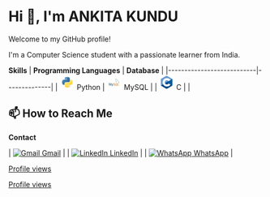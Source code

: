   # Hi 👋, I'm ANKITA KUNDU

Welcome to my GitHub profile! 

I'm a  Computer Science student with a passionate learner from India. 


  **Skills** 
| **Programming Languages** | **Database** |
|---------------------------|--------------|
| <img src="https://raw.githubusercontent.com/github/explore/main/topics/python/python.png" alt="Python" width="30" height="30"/> Python | <img src="https://raw.githubusercontent.com/github/explore/main/topics/mysql/mysql.png" alt="MySQL" width="30" height="30"/> MySQL |
| <img src="https://raw.githubusercontent.com/github/explore/main/topics/c/c.png" alt="C" width="30" height="30"/> C | |


## 📫 How to Reach Me

  **Contact**

| [<img src="https://upload.wikimedia.org/wikipedia/commons/4/4e/Gmail_Icon.png" alt="Gmail" width="30" height="30"/> Gmail](mailto:ankitakundu5002@gmail.com) |
| [<img src="https://raw.githubusercontent.com/github/explore/main/topics/linkedin/linkedin.png" alt="LinkedIn" width="30" height="30"/> LinkedIn](https://www.linkedin.com/in/ankita-kundu-542172314) |
| [<img src="https://upload.wikimedia.org/wikipedia/commons/6/6b/WhatsApp.svg" alt="WhatsApp" width="30" height="30"/> WhatsApp](https://wa.me/9987518345) |

[Profile views](https://gpvc.arturio.dev/ankitakundu5)

[Profile views](https://img.shields.io/badge/dynamic/json?color=success&label=Profile%20views&query=value&url=https://api.countapi.xyz/hit/ankitakundu5.ankitakundu5/visits)


<!---
ankitakundu5/ankitakundu5 is a ✨ special ✨ repository because its `README.md` (this file) appears on your GitHub profile.
You can click the Preview link to take a look at your changes.
--->
